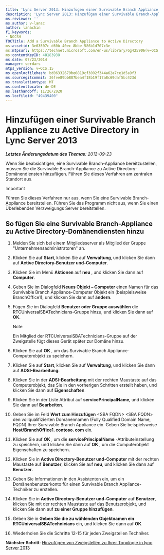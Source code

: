 ```yaml
---
title: 'Lync Server 2013: Hinzufügen einer Survivable Branch Appliance zu Active Directory'
description: 'Lync Server 2013: Hinzufügen einer Survivable Branch-Appliance zu Active Directory'
ms.reviewer: ''
ms.author: v-lanac
author: lanachin
f1.keywords:
- NOCSH
TOCTitle: Add a Survivable Branch Appliance to Active Directory
ms:assetid: 3e63507c-d60b-40ec-8bbe-586b1d707c3e
ms:mtpsurl: https://technet.microsoft.com/en-us/library/Gg425906(v=OCS.15)
ms:contentKeyID: 48183938
ms.date: 07/23/2014
manager: serdars
mtps_version: v=OCS.15
ms.openlocfilehash: bd06332679be0819cf3002f344a62a7ce1d5a9f3
ms.sourcegitcommit: 36fee89bb887bea4f18b19f17a8c69daf5bc423d
ms.translationtype: MT
ms.contentlocale: de-DE
ms.lasthandoff: 11/26/2020
ms.locfileid: "49439400"
---
```

# <a name="add-a-survivable-branch-appliance-to-active-directory-in-lync-server-2013"></a>Hinzufügen einer Survivable Branch Appliance zu Active Directory in Lync Server 2013

<div data-xmlns="http://www.w3.org/1999/xhtml">

<div class="topic" data-xmlns="http://www.w3.org/1999/xhtml" data-msxsl="urn:schemas-microsoft-com:xslt" data-cs="https://msdn.microsoft.com/">

<div data-asp="https://msdn2.microsoft.com/asp">



</div>

<div id="mainSection">

<div id="mainBody">

<span> </span>

_**Letztes Änderungsdatum des Themas:** 2012-09-23_

Wenn Sie beabsichtigen, eine Survivable Branch-Appliance bereitzustellen, müssen Sie die Survivable Branch-Appliance zu Active Directory-Domänendiensten hinzufügen. Führen Sie dieses Verfahren am zentralen Standort aus.

<div>


> [!IMPORTANT]  
> Führen Sie dieses Verfahren nur aus, wenn Sie eine Survivable Branch-Appliance bereitstellen. Führen Sie das Programm nicht aus, wenn Sie einen Überlebenden Verzweigungs Server bereitstellen.



</div>

<div>

## <a name="to-add-an-survivable-branch-appliance-to-active-directory-domain-services"></a>So fügen Sie eine Survivable Branch-Appliance zu Active Directory-Domänendiensten hinzu

1.  Melden Sie sich bei einem Mitgliedsserver als Mitglied der Gruppe "Unternehmensadministratoren" an.

2.  Klicken Sie auf **Start**, klicken Sie auf **Verwaltung**, und klicken Sie dann auf **Active Directory-Benutzer und-Computer**.

3.  Klicken Sie im Menü **Aktionen** auf **neu** , und klicken Sie dann auf **Computer**.

4.  Geben Sie im Dialogfeld **Neues Objekt – Computer** einen Namen für das Survivable Branch Appliance-Computer Objekt ein (beispielsweise BranchOffice1), und klicken Sie dann auf **ändern**.

5.  Fügen Sie im Dialogfeld **Benutzer oder Gruppe auswählen** die RTCUniversalSBATechnicians-Gruppe hinzu, und klicken Sie dann auf **OK**.
    
    <div>
    

    > [!NOTE]  
    > Ein Mitglied der RTCUniversalSBATechnicians-Gruppe auf der Zweigstelle fügt dieses Gerät später zur Domäne hinzu.

    
    </div>

6.  Klicken Sie auf **OK** , um das Survivable Branch Appliance-Computerobjekt zu speichern.

7.  Klicken Sie auf **Start**, klicken Sie auf **Verwaltung**, und klicken Sie dann auf **ADSI-Bearbeitung**.

8.  Klicken Sie in der **ADSI-Bearbeitung** mit der rechten Maustaste auf das Computerobjekt, das Sie in den vorherigen Schritten erstellt haben, und klicken Sie dann auf **Eigenschaften**.

9.  Klicken Sie in der Liste Attribut auf **servicePrincipalName**, und klicken Sie dann auf **Bearbeiten**.

10. Geben Sie im Feld **Wert zum Hinzufügen** \<SBA FQDN\> \<SBA FQDN\> den vollqualifizierten Domänennamen (Fully Qualified Domain Name, FQDN) Ihrer Survivable Branch Appliance ein. Geben Sie beispielsweise **Host/BranchOffice1. contoso. com** ein.

11. Klicken Sie auf **OK** , um die **servicePrincipalName** -Attributeinstellung zu speichern, und klicken Sie dann auf **OK** , um die Computerobjekt Eigenschaften zu speichern.

12. Klicken Sie in **Active Directory-Benutzer und-Computer** mit der rechten Maustaste auf **Benutzer**, klicken Sie auf **neu**, und klicken Sie dann auf **Benutzer**.

13. Geben Sie Informationen in den Assistenten ein, um ein Domänenbenutzerkonto für einen Survivable Branch Appliance-Techniker zu erstellen.

14. Klicken Sie in **Active Directory-Benutzer und-Computer** auf **Benutzer**, klicken Sie mit der rechten Maustaste auf das Benutzerobjekt, und klicken Sie dann auf **zu einer Gruppe hinzufügen**.

15. Geben Sie in **Geben Sie die zu wählenden Objektnamen ein** **RTCUniversalSBATechnicians** ein, und klicken Sie dann auf **OK**.

16. Wiederholen Sie die Schritte 12-15 für jeden Zweigstellen Techniker.

**Nächster Schritt**: [Hinzufügen von Zweigstellen zu Ihrer Topologie in lync Server 2013](lync-server-2013-add-branch-sites-to-your-topology.md)

</div>

</div>

<span> </span>

</div>

</div>

</div>

